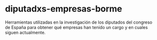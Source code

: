 # diputadxs-empresas-borme
Herramientas utilizadas en la investigación de los diputados del congreso de España para obtener qué empresas han tenido un cargo y en cuales siguen actualmente.
